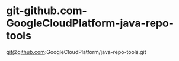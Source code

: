 # git-github.com-GoogleCloudPlatform-java-repo-tools
git@github.com:GoogleCloudPlatform/java-repo-tools.git
